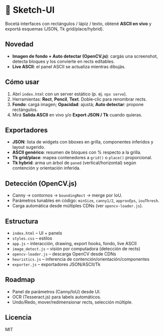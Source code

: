 # 🧠 Sketch-UI

Bocetá interfaces con rectángulos / lápiz / texto, obtené **ASCII en vivo** y exportá esquemas (JSON, Tk grid/place/hybrid).

## Novedad
- **Imagen de fondo + Auto detectar (OpenCV.js)**: cargás una screenshot, detecta bloques y los convierte en rects editables.
- **Live ASCII**: el panel ASCII se actualiza mientras dibujás.

## Cómo usar
1. Abrí `index.html` con un server estático (p. ej. `npx serve`).
2. Herramientas: **Rect**, **Pencil**, **Text**. Doble‑clic para renombrar rects.
3. **Fondo**: cargá imagen; **Opacidad**: ajustá; **Auto detectar**: propone rectángulos.
4. Mirá **Salida ASCII** en vivo y/o **Export JSON / Tk** cuando quieras.

## Exportadores
- **JSON**: lista de widgets con bboxes en grilla, componentes inferidos y layout sugerido.
- **ASCII genérico**: resumen de bloques con % respecto a la grilla.
- **Tk grid/place**: mapea contenedores a `grid()` o `place()` proporcional.
- **Tk hybrid**: arma un árbol de `paned` (vertical/horizontal) según contención y orientación inferida.

## Detección (OpenCV.js)
- Canny → contornos → `boundingRect` → merge por IoU.
- Parámetros tunables en código: `minSize`, `canny1/2`, `approxEps`, `iouThresh`.
- Carga automática desde múltiples CDNs (ver `opencv-loader.js`).

## Estructura
- `index.html` – UI + panels
- `styles.css` – estilos
- `app.js` – interacción, drawing, export hooks, fondo, live ASCII
- `image_detect.js` – visión por computadora (detección de rects)
- `opencv-loader.js` – descarga OpenCV desde CDNs
- `heuristics.js` – inferencia de contención/orientación/componentes
- `exporter.js` – exportadores JSON/ASCII/Tk

## Roadmap
- Panel de parámetros (Canny/IoU) desde UI.
- OCR (Tesseract.js) para labels automáticos.
- Undo/Redo, mover/redimensionar rects, selección múltiple.

## Licencia
MIT
